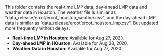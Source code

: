 This folder contains the real-time LMP data, day-ahead LMP data and weather data in Houston. The weather file is similar as "data_release/ercot/ercot_houston_weather.csv", and the day-ahead LMP data is similar as "data_release/ercot/ercot_houston_lmp.csv". But updated more frequently without delays.

- **Real-time LMP in Houston**: Available for Aug 27, 2020.
- **Day-ahead LMP in HOuston**: Available for Aug 28, 2020.
- **Weather Data in Houston**: Available for Aug 27, 2020.